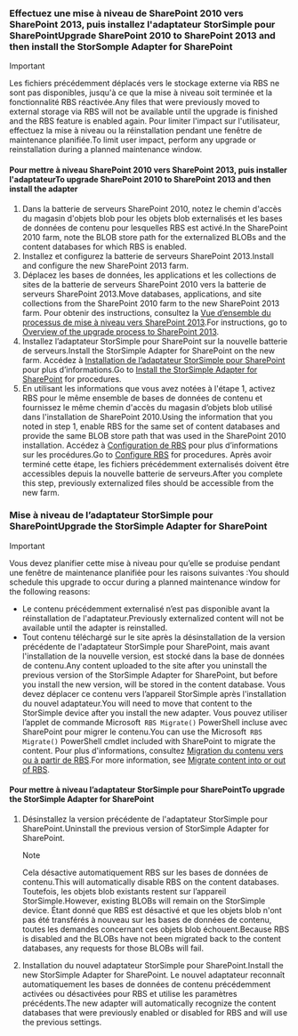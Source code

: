 <!--author=SharS last changed: 9/17/15-->

### <a name="upgrade-sharepoint-2010-to-sharepoint-2013-and-then-install-the-storsomple-adapter-for-sharepoint"></a><span data-ttu-id="18bc1-101">Effectuez une mise à niveau de SharePoint 2010 vers SharePoint 2013, puis installez l'adaptateur StorSimple pour SharePoint</span><span class="sxs-lookup"><span data-stu-id="18bc1-101">Upgrade SharePoint 2010 to SharePoint 2013 and then install the StorSomple Adapter for SharePoint</span></span>
> [!IMPORTANT]
> <span data-ttu-id="18bc1-102">Les fichiers précédemment déplacés vers le stockage externe via RBS ne sont pas disponibles, jusqu'à ce que la mise à niveau soit terminée et la fonctionnalité RBS réactivée.</span><span class="sxs-lookup"><span data-stu-id="18bc1-102">Any files that were previously moved to external storage via RBS will not be available until the upgrade is finished and the RBS feature is enabled again.</span></span> <span data-ttu-id="18bc1-103">Pour limiter l'impact sur l'utilisateur, effectuez la mise à niveau ou la réinstallation pendant une fenêtre de maintenance planifiée.</span><span class="sxs-lookup"><span data-stu-id="18bc1-103">To limit user impact, perform any upgrade or reinstallation during a planned maintenance window.</span></span>
> 
> 

#### <a name="to-upgrade-sharepoint-2010-to-sharepoint-2013-and-then-install-the-adapter"></a><span data-ttu-id="18bc1-104">Pour mettre à niveau SharePoint 2010 vers SharePoint 2013, puis installer l'adaptateur</span><span class="sxs-lookup"><span data-stu-id="18bc1-104">To upgrade SharePoint 2010 to SharePoint 2013 and then install the adapter</span></span>
1. <span data-ttu-id="18bc1-105">Dans la batterie de serveurs SharePoint 2010, notez le chemin d'accès du magasin d'objets blob pour les objets blob externalisés et les bases de données de contenu pour lesquelles RBS est activé.</span><span class="sxs-lookup"><span data-stu-id="18bc1-105">In the SharePoint 2010 farm, note the BLOB store path for the externalized BLOBs and the content databases for which RBS is enabled.</span></span> 
2. <span data-ttu-id="18bc1-106">Installez et configurez la batterie de serveurs SharePoint 2013.</span><span class="sxs-lookup"><span data-stu-id="18bc1-106">Install and configure the new SharePoint 2013 farm.</span></span> 
3. <span data-ttu-id="18bc1-107">Déplacez les bases de données, les applications et les collections de sites de la batterie de serveurs SharePoint 2010 vers la batterie de serveurs SharePoint 2013.</span><span class="sxs-lookup"><span data-stu-id="18bc1-107">Move databases, applications, and site collections from the SharePoint 2010 farm to the new SharePoint 2013 farm.</span></span> <span data-ttu-id="18bc1-108">Pour obtenir des instructions, consultez la [Vue d’ensemble du processus de mise à niveau vers SharePoint 2013](https://technet.microsoft.com/library/cc262483.aspx).</span><span class="sxs-lookup"><span data-stu-id="18bc1-108">For instructions, go to [Overview of the upgrade process to SharePoint 2013](https://technet.microsoft.com/library/cc262483.aspx).</span></span>
4. <span data-ttu-id="18bc1-109">Installez l’adaptateur StorSimple pour SharePoint sur la nouvelle batterie de serveurs.</span><span class="sxs-lookup"><span data-stu-id="18bc1-109">Install the StorSimple Adapter for SharePoint on the new farm.</span></span> <span data-ttu-id="18bc1-110">Accédez à [Installation de l’adaptateur StorSimple pour SharePoint](#install-the-storsimple-adapter-for-sharepoint) pour plus d’informations.</span><span class="sxs-lookup"><span data-stu-id="18bc1-110">Go to [Install the StorSimple Adapter for SharePoint](#install-the-storsimple-adapter-for-sharepoint) for procedures.</span></span>
5. <span data-ttu-id="18bc1-111">En utilisant les informations que vous avez notées à l'étape 1, activez RBS pour le même ensemble de bases de données de contenu et fournissez le même chemin d'accès du magasin d’objets blob utilisé dans l'installation de SharePoint 2010.</span><span class="sxs-lookup"><span data-stu-id="18bc1-111">Using the information that you noted in step 1, enable RBS for the same set of content databases and provide the same BLOB store path that was used in the SharePoint 2010 installation.</span></span> <span data-ttu-id="18bc1-112">Accédez à [Configuration de RBS](#configure-rbs) pour plus d’informations sur les procédures.</span><span class="sxs-lookup"><span data-stu-id="18bc1-112">Go to [Configure RBS](#configure-rbs) for procedures.</span></span> <span data-ttu-id="18bc1-113">Après avoir terminé cette étape, les fichiers précédemment externalisés doivent être accessibles depuis la nouvelle batterie de serveurs.</span><span class="sxs-lookup"><span data-stu-id="18bc1-113">After you complete this step, previously externalized files should be accessible from the new farm.</span></span> 

### <a name="upgrade-the-storsimple-adapter-for-sharepoint"></a><span data-ttu-id="18bc1-114">Mise à niveau de l’adaptateur StorSimple pour SharePoint</span><span class="sxs-lookup"><span data-stu-id="18bc1-114">Upgrade the StorSimple Adapter for SharePoint</span></span>
> [!IMPORTANT]
> <span data-ttu-id="18bc1-115">Vous devez planifier cette mise à niveau pour qu’elle se produise pendant une fenêtre de maintenance planifiée pour les raisons suivantes :</span><span class="sxs-lookup"><span data-stu-id="18bc1-115">You should schedule this upgrade to occur during a planned maintenance window for the following reasons:</span></span>
> 
> * <span data-ttu-id="18bc1-116">Le contenu précédemment externalisé n’est pas disponible avant la réinstallation de l'adaptateur.</span><span class="sxs-lookup"><span data-stu-id="18bc1-116">Previously externalized content will not be available until the adapter is reinstalled.</span></span>
> * <span data-ttu-id="18bc1-117">Tout contenu téléchargé sur le site après la désinstallation de la version précédente de l'adaptateur StorSimple pour SharePoint, mais avant l'installation de la nouvelle version, est stocké dans la base de données de contenu.</span><span class="sxs-lookup"><span data-stu-id="18bc1-117">Any content uploaded to the site after you uninstall the previous version of the StorSimple Adapter for SharePoint, but before you install the new version, will be stored in the content database.</span></span> <span data-ttu-id="18bc1-118">Vous devez déplacer ce contenu vers l’appareil StorSimple après l'installation du nouvel adaptateur.</span><span class="sxs-lookup"><span data-stu-id="18bc1-118">You will need to move that content to the StorSimple device after you install the new adapter.</span></span> <span data-ttu-id="18bc1-119">Vous pouvez utiliser l’applet de commande Microsoft` RBS Migrate()` PowerShell incluse avec SharePoint pour migrer le contenu.</span><span class="sxs-lookup"><span data-stu-id="18bc1-119">You can use the Microsoft` RBS Migrate()` PowerShell cmdlet included with SharePoint to migrate the content.</span></span> <span data-ttu-id="18bc1-120">Pour plus d'informations, consultez [Migration du contenu vers ou à partir de RBS](https://technet.microsoft.com/library/ff628255.aspx).</span><span class="sxs-lookup"><span data-stu-id="18bc1-120">For more information, see [Migrate content into or out of RBS](https://technet.microsoft.com/library/ff628255.aspx).</span></span> 
> 
> 

#### <a name="to-upgrade-the-storsimple-adapter-for-sharepoint"></a><span data-ttu-id="18bc1-121">Pour mettre à niveau l’adaptateur StorSimple pour SharePoint</span><span class="sxs-lookup"><span data-stu-id="18bc1-121">To upgrade the StorSimple Adapter for SharePoint</span></span>
1. <span data-ttu-id="18bc1-122">Désinstallez la version précédente de l'adaptateur StorSimple pour SharePoint.</span><span class="sxs-lookup"><span data-stu-id="18bc1-122">Uninstall the previous version of StorSimple Adapter for SharePoint.</span></span>
   
   > [!NOTE]
   > <span data-ttu-id="18bc1-123">Cela désactive automatiquement RBS sur les bases de données de contenu.</span><span class="sxs-lookup"><span data-stu-id="18bc1-123">This will automatically disable RBS on the content databases.</span></span> <span data-ttu-id="18bc1-124">Toutefois, les objets blob existants restent sur l’appareil StorSimple.</span><span class="sxs-lookup"><span data-stu-id="18bc1-124">However, existing BLOBs will remain on the StorSimple device.</span></span> <span data-ttu-id="18bc1-125">Étant donné que RBS est désactivé et que les objets blob n'ont pas été transférés à nouveau sur les bases de données de contenu, toutes les demandes concernant ces objets blob échouent.</span><span class="sxs-lookup"><span data-stu-id="18bc1-125">Because RBS is disabled and the BLOBs have not been migrated back to the content databases, any requests for those BLOBs will fail.</span></span> 
   > 
   > 
2. <span data-ttu-id="18bc1-126">Installation du nouvel adaptateur StorSimple pour SharePoint.</span><span class="sxs-lookup"><span data-stu-id="18bc1-126">Install the new StorSimple Adapter for SharePoint.</span></span> <span data-ttu-id="18bc1-127">Le nouvel adaptateur reconnaît automatiquement les bases de données de contenu précédemment activées ou désactivées pour RBS et utilise les paramètres précédents.</span><span class="sxs-lookup"><span data-stu-id="18bc1-127">The new adapter will automatically recognize the content databases that were previously enabled or disabled for RBS and will use the previous settings.</span></span>

